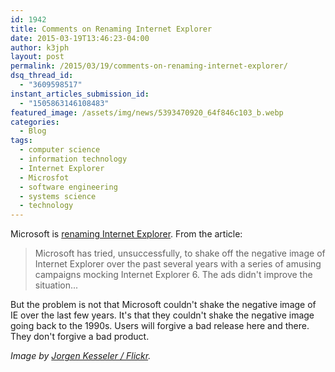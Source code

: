 ```yaml
---
id: 1942
title: Comments on Renaming Internet Explorer
date: 2015-03-19T13:46:23-04:00
author: k3jph
layout: post
permalink: /2015/03/19/comments-on-renaming-internet-explorer/
dsq_thread_id:
  - "3609598517"
instant_articles_submission_id:
  - "1505863146108483"
featured_image: /assets/img/news/5393470920_64f846c103_b.webp
categories:
  - Blog
tags:
  - computer science
  - information technology
  - Internet Explorer
  - Microsfot
  - software engineering
  - systems science
  - technology
---
```

Microsoft is [renaming Internet Explorer](http://www.theverge.com/2015/3/17/8230631/microsoft-is-killing-off-the-internet-explorer-brand).  From the article:

> Microsoft has tried, unsuccessfully, to shake off the negative image of Internet Explorer over the past several years with a series of amusing campaigns mocking Internet Explorer 6. The ads didn't improve the situation...

But the problem is not that Microsoft couldn't shake the negative image of IE over the last few years. It's that they couldn't shake the negative image going back to the 1990s. Users will forgive a bad release here and there. They don't forgive a bad product.

_Image by [Jorgen Kesseler / Flickr](https://www.flickr.com/photos/verpletterend/with/5393470920/)._
